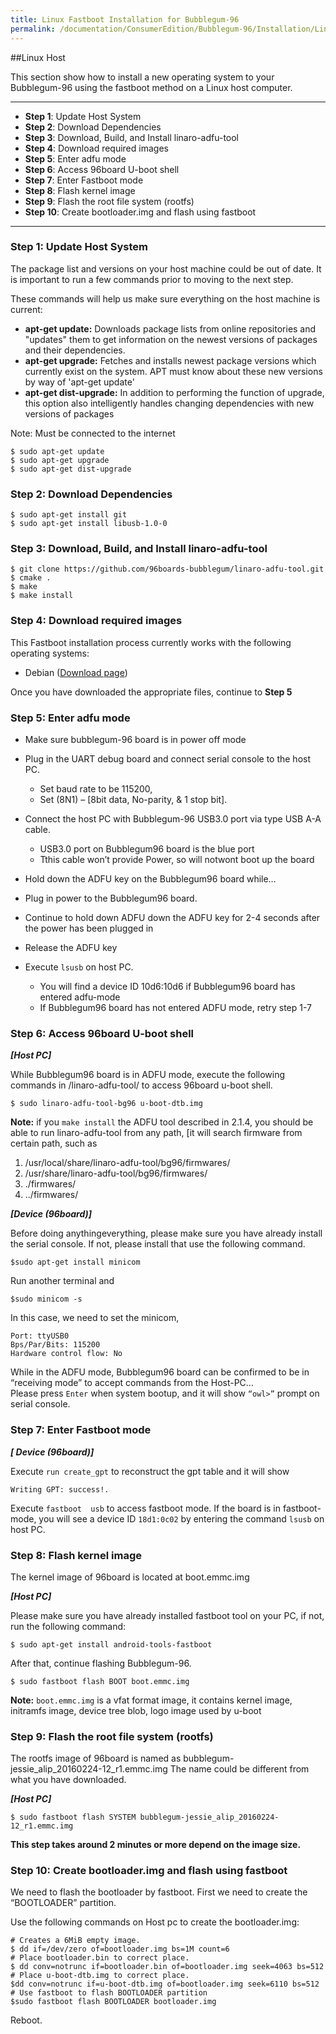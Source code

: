 ```yaml
---
title: Linux Fastboot Installation for Bubblegum-96
permalink: /documentation/ConsumerEdition/Bubblegum-96/Installation/LinuxFastboot.md.html
---
```

##Linux Host

This section show how to install a new operating system to your Bubblegum-96 using the fastboot method on a Linux host computer.

***

- **Step 1**: Update Host System
- **Step 2**: Download Dependencies
- **Step 3**: Download, Build, and Install linaro-adfu-tool
- **Step 4**: Download required images
- **Step 5**: Enter adfu mode
- **Step 6**: Access 96board U-boot shell
- **Step 7**: Enter Fastboot mode
- **Step 8**: Flash kernel image
- **Step 9**: Flash the root file system (rootfs)
- **Step 10**: Create bootloader.img and flash using fastboot

***




### **Step 1:** Update Host System

The package list and versions on your host machine could be out of date. It is important to run a few commands prior to moving to the next step.

These commands will help us make sure everything on the host machine is current:

- **apt-get update:** Downloads package lists from online repositories and "updates" them to get information on the newest versions of packages and their dependencies.
- **apt-get upgrade:** Fetches and installs newest package versions which currently exist on the system. APT must know about these new versions by way of 'apt-get update'
- **apt-get dist-upgrade:** In addition to performing the function of upgrade, this option also intelligently handles changing dependencies with new versions of packages

Note: Must be connected to the internet

```shell
$ sudo apt-get update
$ sudo apt-get upgrade
$ sudo apt-get dist-upgrade
```

### **Step 2:** Download Dependencies

```shell
$ sudo apt-get install git
$ sudo apt-get install libusb-1.0-0
```

### **Step 3:** Download, Build, and Install linaro-adfu-tool

```shell
$ git clone https://github.com/96boards-bubblegum/linaro-adfu-tool.git
$ cmake .
$ make
$ make install
```

### **Step 4:** Download required images

This Fastboot installation process currently works with the following operating systems:

- Debian ([Download page](../Downloads/Debian.md))

Once you have downloaded the appropriate files, continue to **Step 5**

### **Step 5:** Enter adfu mode

- Make sure bubblegum-96 board is in power off mode
- Plug in the UART debug board and connect serial console to the host PC.
   - Set baud rate to be 115200,
   - Set (8N1) – [8bit data, No-parity, & 1 stop bit].
- Connect the host PC with Bubblegum-96 USB3.0 port via type USB A-A cable.
   - USB3.0 port on Bubblegum96 board is the blue port
   - Tthis cable won’t provide Power, so will notwont boot up the board
- Hold down the ADFU key on the Bubblegum96 board while…

- Plug in power to the Bubblegum96 board.
- Continue to hold down ADFU down the ADFU key for 2-4 seconds after the power has been plugged in
- Release the ADFU key
- Execute `lsusb` on host PC.
   - You will find a device ID 10d6:10d6 if Bubblegum96  board has entered adfu-mode
   - If Bubblegum96 board has not entered ADFU mode,  retry step 1-7

### **Step 6:** Access 96board U-boot shell

_**[Host PC]**_

While Bubblegum96 board is in ADFU mode, execute the following commands in /linaro-adfu-tool/ to access 96board u-boot shell.

`$ sudo linaro-adfu-tool-bg96 u-boot-dtb.img`

**Note:** if you `make install` the ADFU tool described in 2.1.4, you should be able to run linaro-adfu-tool from any path, [it will search firmware from certain path, such as

1. /usr/local/share/linaro-adfu-tool/bg96/firmwares/
2. /usr/share/linaro-adfu-tool/bg96/firmwares/
3. ./firmwares/
4. ../firmwares/

_**[Device (96board)]**_

Before doing anythingeverything, please make sure you have already install the serial console. If not, please install that use the following command.

`$sudo apt-get install minicom`

Run another terminal and

`$sudo minicom -s`

In this case, we need to set the minicom,

```shell
Port: ttyUSB0
Bps/Par/Bits: 115200
Hardware control flow: No
```

While in the ADFU mode, Bubblegum96 board can be confirmed to be in “receiving mode” to accept commands from the Host-PC…  
Please press `Enter` when system bootup, and it will show `“owl>”` prompt on serial console.

### **Step 7:** Enter Fastboot mode

_**[ Device (96board)]**_

Execute `run create_gpt` to reconstruct the gpt table and it will show

`Writing GPT: success!.`

Execute `fastboot  usb` to access fastboot mode.
If the board is in fastboot-mode, you will see a device ID `18d1:0c02` by entering the command `lsusb` on host PC.

### **Step 8:** Flash kernel image

The kernel image of 96board is located at boot.emmc.img

_**[Host PC]**_

Please make sure you have already installed fastboot tool on your PC, if not, run the following command:

`$ sudo apt-get install android-tools-fastboot`

After that, continue flashing Bubblegum-96.

`$ sudo fastboot flash BOOT boot.emmc.img`

**Note:** `boot.emmc.img` is a vfat format image, it contains kernel image, initramfs image, device tree blob, logo image used by u-boot

### **Step 9:** Flash the root file system (rootfs)

The rootfs image of 96board is named as bubblegum-jessie_alip_20160224-12_r1.emmc.img
The name could be different from what you have downloaded.

_**[Host PC]**_

`$ sudo fastboot flash SYSTEM bubblegum-jessie_alip_20160224-12_r1.emmc.img`

**This step takes around 2 minutes or more depend on the image size.**

### **Step 10:** Create bootloader.img and flash using fastboot

We need to flash the bootloader by fastboot. First we need to create the “BOOTLOADER” partition.

Use the following commands on Host pc to create the bootloader.img:

```shell
# Creates a 6MiB empty image.
$ dd if=/dev/zero of=bootloader.img bs=1M count=6
# Place bootloader.bin to correct place.
$ dd conv=notrunc if=bootloader.bin of=bootloader.img seek=4063 bs=512
# Place u-boot-dtb.img to correct place.
$dd conv=notrunc if=u-boot-dtb.img of=bootloader.img seek=6110 bs=512
# Use fastboot to flash BOOTLOADER partition
$sudo fastboot flash BOOTLOADER bootloader.img
```

Reboot.
